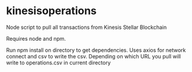 # kinesisoperations
Node script to pull all transactions from Kinesis Stellar Blockchain

Requires node and npm. 

Run npm install on directory to get dependencies.  Uses axios for network connect and csv to write the csv.  Depending on which URL you pull will write to operations.csv in current directory

